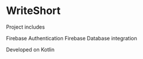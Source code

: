 # WriteShort

Project includes

Firebase Authentication
Firebase Database integration

Developed on Kotlin
